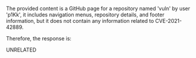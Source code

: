 The provided content is a GitHub page for a repository named 'vuln' by user 'p1Kk', it includes navigation menus, repository details, and footer information, but it does not contain any information related to CVE-2021-42889.

Therefore, the response is:

UNRELATED